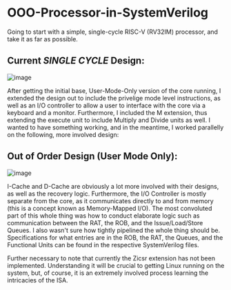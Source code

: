 # OOO-Processor-in-SystemVerilog
Going to start with a simple, single-cycle RISC-V (RV32IM) processor, and take it as far as possible. 

## Current *SINGLE CYCLE* Design: 

![image](https://github.com/zayamtariq/OOO-Processor-in-SystemVerilog/assets/31855609/bf886e4d-5450-417b-9bab-565236d117ce)

After getting the initial base, User-Mode-Only version of the core running, I extended the design out to include the privelige mode level instructions, as well as an I/O controller to allow a user to interface with the core via a keyboard and a monitor. Furthermore, I included the M extension, thus extending the execute unit to include Multiply and Divide units as well. I wanted to have something working, and in the meantime, I worked parallelly on the following, more involved design: 

## Out of Order Design (User Mode Only): 

![image](https://github.com/zayamtariq/OOO-Processor-in-SystemVerilog/assets/31855609/f0516109-d737-4526-aeee-e3307d5d615d)

I-Cache and D-Cache are obviously a lot more involved with their designs, as well as the recovery logic. Furthermore, the I/O Controller is mostly separate from the core, as it communicates directly to and from memory (this is a concept known as Memory-Mapped I/O). The most convoluted part of this whole thing was how to conduct elaborate logic such as communication between the RAT, the ROB, and the Issue/Load/Store Queues. I also wasn't sure how tightly pipelined the whole thing should be. Specifications for what entries are in the ROB, the RAT, the Queues, and the Functional Units can be found in the respective SystemVerilog files. 

Further necessary to note that currently the Zicsr extension has not been implemented. Understanding it will be crucial to getting Linux running on the system, but, of course, it is an extremely involved process learning the intricacies of the ISA. 
